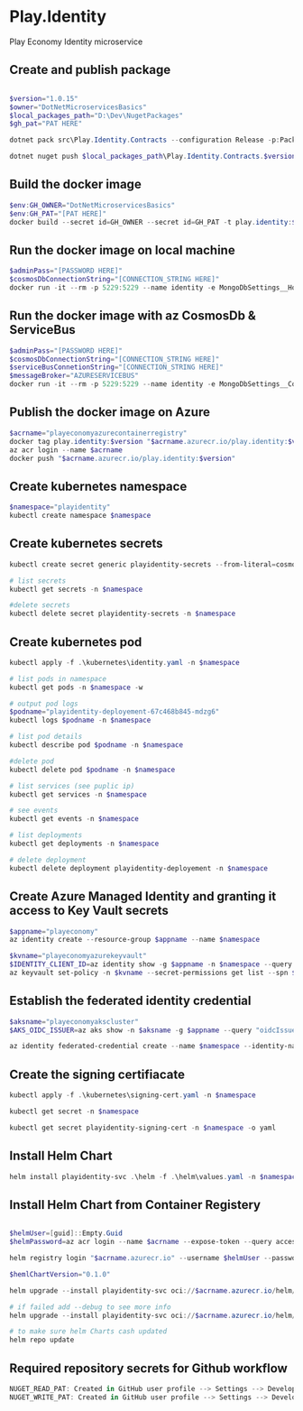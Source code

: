 # Play.Identity
Play Economy Identity microservice

## Create and publish package
```powershell

$version="1.0.15"
$owner="DotNetMicroservicesBasics"
$local_packages_path="D:\Dev\NugetPackages"
$gh_pat="PAT HERE"

dotnet pack src\Play.Identity.Contracts --configuration Release -p:PackageVersion=$version -p:RepositoryUrl=https://github.com/$owner/Play.Identity -o $local_packages_path

dotnet nuget push $local_packages_path\Play.Identity.Contracts.$version.nupkg --api-key $gh_pat --source github
```

## Build the docker image
```powershell
$env:GH_OWNER="DotNetMicroservicesBasics"
$env:GH_PAT="[PAT HERE]"
docker build --secret id=GH_OWNER --secret id=GH_PAT -t play.identity:$version .
```

## Run the docker image on local machine
```powershell
$adminPass="[PASSWORD HERE]"
$cosmosDbConnectionString="[CONNECTION_STRING HERE]"
docker run -it --rm -p 5229:5229 --name identity -e MongoDbSettings__Host=mongo=$cosmosDbConnectionString -e RabbitMqSettings__Host=rabbitmq -e IdentitySettings__AdminUserPassword=$adminPass --network playinfrastructure_default play.identity:$version
```


## Run the docker image with az CosmosDb & ServiceBus
```powershell
$adminPass="[PASSWORD HERE]"
$cosmosDbConnectionString="[CONNECTION_STRING HERE]"
$serviceBusConnetionString="[CONNECTION_STRING HERE]"
$messageBroker="AZURESERVICEBUS"
docker run -it --rm -p 5229:5229 --name identity -e MongoDbSettings__ConnectionString=$cosmosDbConnectionString -e ServiceSettings__MessageBroker=$messageBroker -e ServiceBusSettings__ConnectionString=$serviceBusConnetionString -e IdentitySettings__AdminUserPassword=$adminPass play.identity:$version
```


## Publish the docker image on Azure
```powershell
$acrname="playeconomyazurecontainerregistry"
docker tag play.identity:$version "$acrname.azurecr.io/play.identity:$version"
az acr login --name $acrname
docker push "$acrname.azurecr.io/play.identity:$version"
```

## Create kubernetes namespace
```powershell
$namespace="playidentity"
kubectl create namespace $namespace
```

## Create kubernetes secrets
```powershell
kubectl create secret generic playidentity-secrets --from-literal=cosmosdb-connectionstring=$cosmosDbConnectionString --from-literal=servicebus-connectionstring=$serviceBusConnetionString --from-literal=admin-password=$adminPass -n $namespace

# list secrets
kubectl get secrets -n $namespace

#delete secrets 
kubectl delete secret playidentity-secrets -n $namespace
```

## Create kubernetes pod
```powershell
kubectl apply -f .\kubernetes\identity.yaml -n $namespace

# list pods in namespace
kubectl get pods -n $namespace -w

# output pod logs
$podname="playidentity-deployement-67c468b845-mdzg6"
kubectl logs $podname -n $namespace

# list pod details
kubectl describe pod $podname -n $namespace

#delete pod
kubectl delete pod $podname -n $namespace

# list services (see puplic ip)
kubectl get services -n $namespace

# see events
kubectl get events -n $namespace

# list deployments
kubectl get deployments -n $namespace

# delete deployment
kubectl delete deployment playidentity-deployement -n $namespace
```

## Create Azure Managed Identity and granting it access to Key Vault secrets
```powershell
$appname="playeconomy"
az identity create --resource-group $appname --name $namespace

$kvname="playeconomyazurekeyvault"
$IDENTITY_CLIENT_ID=az identity show -g $appname -n $namespace --query clientId -otsv
az keyvault set-policy -n $kvname --secret-permissions get list --spn $IDENTITY_CLIENT_ID
```

## Establish the federated identity credential
```powershell
$aksname="playeconomyakscluster"
$AKS_OIDC_ISSUER=az aks show -n $aksname -g $appname --query "oidcIssuerProfile.issuerUrl" -otsv

az identity federated-credential create --name $namespace --identity-name $namespace --resource-group $appname --issuer $AKS_OIDC_ISSUER --subject system:serviceaccount:"${namespace}":"${namespace}-serviceaccount"
```

## Create the signing certifiacate
```powershell
kubectl apply -f .\kubernetes\signing-cert.yaml -n $namespace

kubectl get secret -n $namespace

kubectl get secret playidentity-signing-cert -n $namespace -o yaml
```

## Install Helm Chart
```powershell
helm install playidentity-svc .\helm -f .\helm\values.yaml -n $namespace
```

## Install Helm Chart from Container Registery
```powershell

$helmUser=[guid]::Empty.Guid
$helmPassword=az acr login --name $acrname --expose-token --query accessToken -o tsv

helm registry login "$acrname.azurecr.io" --username $helmUser --password $helmPassword

$hemlChartVersion="0.1.0"

helm upgrade --install playidentity-svc oci://$acrname.azurecr.io/helm/microservice --version $hemlChartVersion -f .\helm\values.yaml -n $namespace

# if failed add --debug to see more info
helm upgrade --install playidentity-svc oci://$acrname.azurecr.io/helm/microservice --version $hemlChartVersion -f .\helm\values.yaml -n $namespace --debug

# to make sure helm Charts cash updated
helm repo update
```

## Required repository secrets for Github workflow
```powershell
NUGET_READ_PAT: Created in GitHub user profile --> Settings --> Developer settings --> Personal access token
NUGET_WRITE_PAT: Created in GitHub user profile --> Settings --> Developer settings --> Personal access token
```
